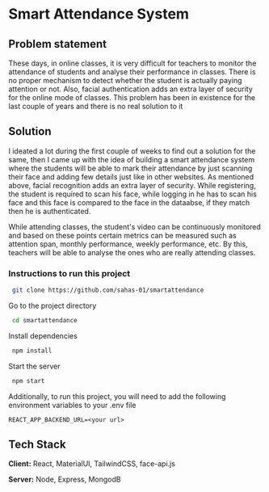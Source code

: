 # Smart Attendance System

## Problem statement
These days, in online classes, it is very difficult for teachers to monitor the attendance of students and analyse their performance in classes. There is no proper mechanism to detect whether the student is actually paying attention or not. Also, facial authentication adds an extra layer of security for the online mode of classes. This problem has been in existence for the last couple of years and there is no real solution to it

## Solution

I ideated a lot during the first couple of weeks to find out a solution for the same, then I came up with the idea of building a smart attendance system where the students will be able to mark their attendance by just scanning their face and adding few details just like in other websites. As mentioned above, facial recognition adds an extra layer of security. While registering, the student is required to scan his face, while logging in he has to scan his face and this face is compared to the face in the dataabse, if they match then he is authenticated. 

While attending classes, the student's video can be continuously monitored and based on these points certain metrics can be measured such as attention span, monthly performance, weekly performance, etc. By this, teachers will be able to analyse the ones who are really attending classes. 


### Instructions to run this project

```bash
 git clone https://github.com/sahas-01/smartattendance
```

Go to the project directory

```bash
 cd smartattendance
```

Install dependencies

```bash
 npm install
```

Start the server

```bash
 npm start
```

Additionally, to run this project, you will need to add the following environment variables to your .env file

`REACT_APP_BACKEND_URL=<your url>`

## Tech Stack

**Client:** React, MaterialUI, TailwindCSS, face-api.js

**Server:** Node, Express, MongodB
